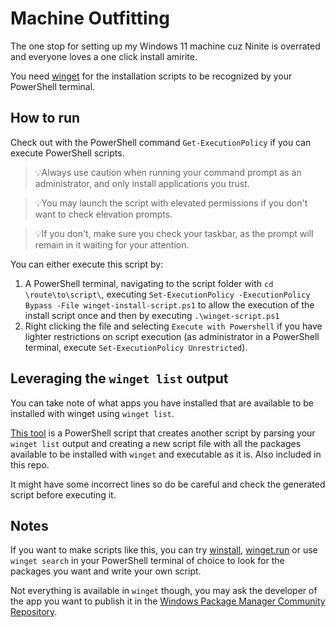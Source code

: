 # Machine Outfitting

The one stop for setting up my Windows 11 machine cuz Ninite is overrated and everyone loves a one click install amirite.

You need [winget](https://github.com/microsoft/winget-cli/) for the installation scripts to be recognized by your PowerShell terminal.

## How to run

Check out with the PowerShell command `Get-ExecutionPolicy` if you can execute PowerShell scripts.  

>💡Always use caution when running your command prompt as an administrator, and only install applications you trust.  

>💡You may launch the script with elevated permissions if you don't want to check elevation prompts.  

>💡If you don't, make sure you check your taskbar, as the prompt will remain in it waiting for your attention.

You can either execute this script by:  

1. A PowerShell terminal, navigating to the script folder with `cd \route\to\script\`, executing `Set-ExecutionPolicy -ExecutionPolicy Bypass -File winget-install-script.ps1` to allow the execution of the install script once and then by executing `.\winget-script.ps1`
1. Right clicking the file and selecting `Execute with Powershell` if you have lighter restrictions on script execution (as administrator in a PowerShell terminal, execute `Set-ExecutionPolicy Unrestricted`).  

## Leveraging the `winget list` output

You can take note of what apps you have installed that are available to be installed with winget using `winget list`.  

[This tool](https://gist.github.com/jfalava/7ed352478721bcf10ff3da1cae6a6623) is a PowerShell script that creates another script by parsing your `winget list` output and creating a new script file with all the packages available to be installed with `winget` and executable as it is. Also included in this repo.  

It might have some incorrect lines so do be careful and check the generated script before executing it.

## Notes

If you want to make scripts like this, you can try [winstall](https://winstall.app/), [winget.run](https://winget.run) or use `winget search` in your PowerShell terminal of choice to look for the packages you want and write your own script.  

Not everything is available in `winget` though, you may ask the developer of the app you want to publish it in the [Windows Package Manager Community Repository](https://docs.microsoft.com/es-es/windows/package-manager/package/repository).
